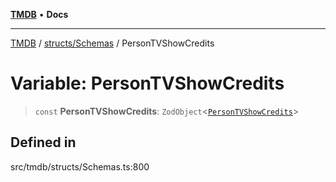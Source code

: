 [**TMDB**](../../../README.md) • **Docs**

***

[TMDB](../../../README.md) / [structs/Schemas](../README.md) / PersonTVShowCredits

# Variable: PersonTVShowCredits

> `const` **PersonTVShowCredits**: `ZodObject`\<[`PersonTVShowCredits`](../type-aliases/PersonTVShowCredits.md)\>

## Defined in

src/tmdb/structs/Schemas.ts:800
